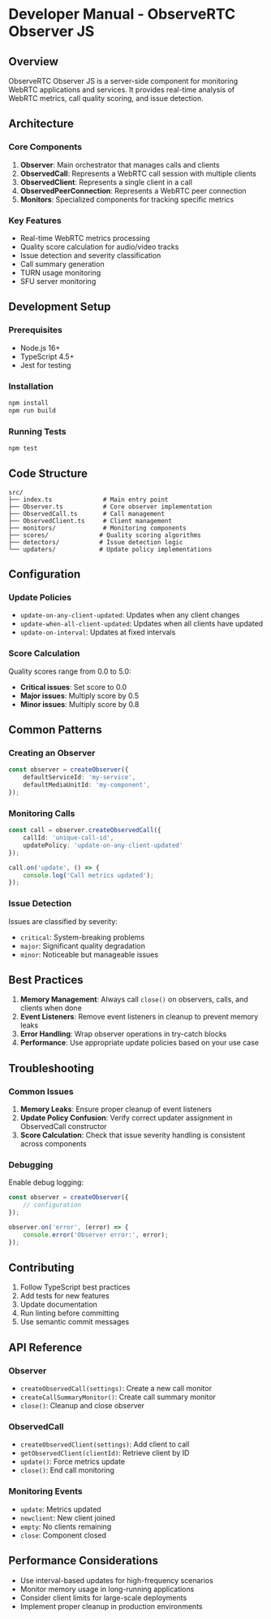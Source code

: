 # Developer Manual - ObserveRTC Observer JS

## Overview
ObserveRTC Observer JS is a server-side component for monitoring WebRTC applications and services. It provides real-time analysis of WebRTC metrics, call quality scoring, and issue detection.

## Architecture

### Core Components

1. **Observer**: Main orchestrator that manages calls and clients
2. **ObservedCall**: Represents a WebRTC call session with multiple clients
3. **ObservedClient**: Represents a single client in a call
4. **ObservedPeerConnection**: Represents a WebRTC peer connection
5. **Monitors**: Specialized components for tracking specific metrics

### Key Features

- Real-time WebRTC metrics processing
- Quality score calculation for audio/video tracks
- Issue detection and severity classification
- Call summary generation
- TURN usage monitoring
- SFU server monitoring

## Development Setup

### Prerequisites
- Node.js 16+
- TypeScript 4.5+
- Jest for testing

### Installation
```bash
npm install
npm run build
```

### Running Tests
```bash
npm test
```

## Code Structure

```
src/
├── index.ts              # Main entry point
├── Observer.ts           # Core observer implementation
├── ObservedCall.ts       # Call management
├── ObservedClient.ts     # Client management
├── monitors/             # Monitoring components
├── scores/              # Quality scoring algorithms
├── detectors/           # Issue detection logic
└── updaters/            # Update policy implementations
```

## Configuration

### Update Policies
- `update-on-any-client-updated`: Updates when any client changes
- `update-when-all-client-updated`: Updates when all clients have updated
- `update-on-interval`: Updates at fixed intervals

### Score Calculation
Quality scores range from 0.0 to 5.0:
- **Critical issues**: Set score to 0.0
- **Major issues**: Multiply score by 0.5
- **Minor issues**: Multiply score by 0.8

## Common Patterns

### Creating an Observer
```typescript
const observer = createObserver({
    defaultServiceId: 'my-service',
    defaultMediaUnitId: 'my-component',
});
```

### Monitoring Calls
```typescript
const call = observer.createObservedCall({
    callId: 'unique-call-id',
    updatePolicy: 'update-on-any-client-updated'
});

call.on('update', () => {
    console.log('Call metrics updated');
});
```

### Issue Detection
Issues are classified by severity:
- `critical`: System-breaking problems
- `major`: Significant quality degradation
- `minor`: Noticeable but manageable issues

## Best Practices

1. **Memory Management**: Always call `close()` on observers, calls, and clients when done
2. **Event Listeners**: Remove event listeners in cleanup to prevent memory leaks
3. **Error Handling**: Wrap observer operations in try-catch blocks
4. **Performance**: Use appropriate update policies based on your use case

## Troubleshooting

### Common Issues

1. **Memory Leaks**: Ensure proper cleanup of event listeners
2. **Update Policy Confusion**: Verify correct updater assignment in ObservedCall constructor
3. **Score Calculation**: Check that issue severity handling is consistent across components

### Debugging

Enable debug logging:
```typescript
const observer = createObserver({
    // configuration
});

observer.on('error', (error) => {
    console.error('Observer error:', error);
});
```

## Contributing

1. Follow TypeScript best practices
2. Add tests for new features
3. Update documentation
4. Run linting before committing
5. Use semantic commit messages

## API Reference

### Observer
- `createObservedCall(settings)`: Create a new call monitor
- `createCallSummaryMonitor()`: Create call summary monitor
- `close()`: Cleanup and close observer

### ObservedCall
- `createObservedClient(settings)`: Add client to call
- `getObservedClient(clientId)`: Retrieve client by ID
- `update()`: Force metrics update
- `close()`: End call monitoring

### Monitoring Events
- `update`: Metrics updated
- `newclient`: New client joined
- `empty`: No clients remaining
- `close`: Component closed

## Performance Considerations

- Use interval-based updates for high-frequency scenarios
- Monitor memory usage in long-running applications
- Consider client limits for large-scale deployments
- Implement proper cleanup in production environments